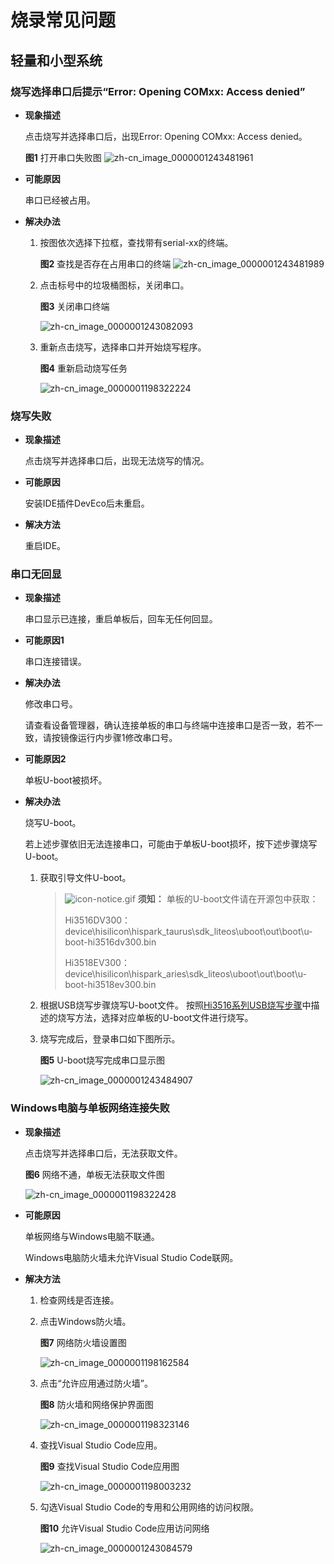 # 烧录常见问题


## 轻量和小型系统


### 烧写选择串口后提示“Error: Opening COMxx: Access denied”

- **现象描述**

  点击烧写并选择串口后，出现Error: Opening COMxx: Access denied。

    **图1** 打开串口失败图
    ![zh-cn_image_0000001243481961](figures/zh-cn_image_0000001243481961.png)

- **可能原因**

  串口已经被占用。

- **解决办法**

  1. 按图依次选择下拉框，查找带有serial-xx的终端。
    

     **图2** 查找是否存在占用串口的终端
     ![zh-cn_image_0000001243481989](figures/zh-cn_image_0000001243481989.png)

  2. 点击标号中的垃圾桶图标，关闭串口。
     
     **图3** 关闭串口终端 

     ![zh-cn_image_0000001243082093](figures/zh-cn_image_0000001243082093.png)

  3. 重新点击烧写，选择串口并开始烧写程序。
    
     **图4** 重新启动烧写任务 

     ![zh-cn_image_0000001198322224](figures/zh-cn_image_0000001198322224.png)


### 烧写失败

- **现象描述**

  点击烧写并选择串口后，出现无法烧写的情况。

- **可能原因**

  安装IDE插件DevEco后未重启。

- **解决方法**

  重启IDE。


### 串口无回显

- **现象描述**

  串口显示已连接，重启单板后，回车无任何回显。

- **可能原因1**

  串口连接错误。

- **解决办法**

  修改串口号。

  请查看设备管理器，确认连接单板的串口与终端中连接串口是否一致，若不一致，请按镜像运行内步骤1修改串口号。

- **可能原因2**

  单板U-boot被损坏。

- **解决办法**

  烧写U-boot。

  若上述步骤依旧无法连接串口，可能由于单板U-boot损坏，按下述步骤烧写U-boot。

  1. 获取引导文件U-boot。
     > ![icon-notice.gif](public_sys-resources/icon-notice.gif) **须知：**
     > 单板的U-boot文件请在开源包中获取：
     > 
     > Hi3516DV300：device\hisilicon\hispark_taurus\sdk_liteos\uboot\out\boot\u-boot-hi3516dv300.bin
     > 
     > Hi3518EV300：device\hisilicon\hispark_aries\sdk_liteos\uboot\out\boot\u-boot-hi3518ev300.bin

  2. 根据USB烧写步骤烧写U-boot文件。
   按照[Hi3516系列USB烧写步骤](../quick-start/quickstart-ide-lite-steps-hi3516-burn.md)中描述的烧写方法，选择对应单板的U-boot文件进行烧写。

  3. 烧写完成后，登录串口如下图所示。

     **图5** U-boot烧写完成串口显示图 

     ![zh-cn_image_0000001243484907](figures/zh-cn_image_0000001243484907.png)


### Windows电脑与单板网络连接失败

- **现象描述**

  点击烧写并选择串口后，无法获取文件。

    **图6** 网络不通，单板无法获取文件图 
    
    ![zh-cn_image_0000001198322428](figures/zh-cn_image_0000001198322428.png)

- **可能原因**

  单板网络与Windows电脑不联通。

  Windows电脑防火墙未允许Visual Studio Code联网。

- **解决方法**

  1. 检查网线是否连接。

  2. 点击Windows防火墙。
    
     **图7** 网络防火墙设置图 
     
     ![zh-cn_image_0000001198162584](figures/zh-cn_image_0000001198162584.png)

  3. 点击“允许应用通过防火墙”。
     
     **图8** 防火墙和网络保护界面图 
     
     ![zh-cn_image_0000001198323146](figures/zh-cn_image_0000001198323146.png)

  4. 查找Visual Studio Code应用。
     
     **图9** 查找Visual Studio Code应用图 
    
     ![zh-cn_image_0000001198003232](figures/zh-cn_image_0000001198003232.png)

  5. 勾选Visual Studio Code的专用和公用网络的访问权限。
     
     **图10** 允许Visual Studio Code应用访问网络 
   
     ![zh-cn_image_0000001243084579](figures/zh-cn_image_0000001243084579.png)
